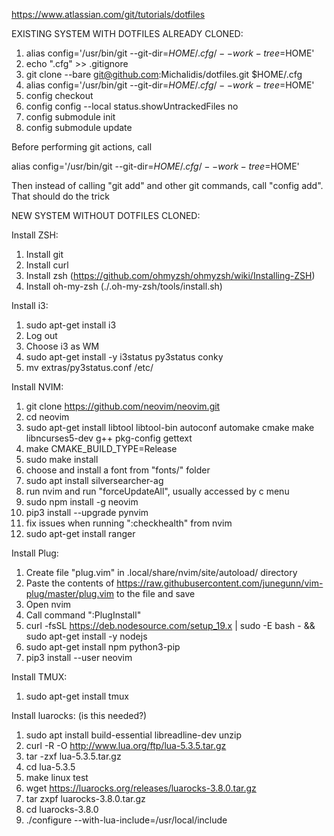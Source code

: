 https://www.atlassian.com/git/tutorials/dotfiles

EXISTING SYSTEM WITH DOTFILES ALREADY CLONED:
1. alias config='/usr/bin/git --git-dir=$HOME/.cfg/ --work-tree=$HOME'
2. echo ".cfg" >> .gitignore
3. git clone --bare git@github.com:Michalidis/dotfiles.git $HOME/.cfg
4. alias config='/usr/bin/git --git-dir=$HOME/.cfg/ --work-tree=$HOME'
5. config checkout
6. config config --local status.showUntrackedFiles no
7. config submodule init
8. config submodule update

Before performing git actions, call

alias config='/usr/bin/git --git-dir=$HOME/.cfg/ --work-tree=$HOME'

Then instead of calling "git add" and other git commands, call "config add". That should do the trick

NEW SYSTEM WITHOUT DOTFILES CLONED:

Install ZSH:

1. Install git
2. Install curl
3. Install zsh (https://github.com/ohmyzsh/ohmyzsh/wiki/Installing-ZSH)
4. Install oh-my-zsh (./.oh-my-zsh/tools/install.sh)

Install i3:

1. sudo apt-get install i3
2. Log out
3. Choose i3 as WM
4. sudo apt-get install -y i3status py3status conky
5. mv extras/py3status.conf /etc/

Install NVIM:

1. git clone https://github.com/neovim/neovim.git
2. cd neovim
3. sudo apt-get install libtool libtool-bin autoconf automake cmake make libncurses5-dev g++ pkg-config gettext
4. make CMAKE_BUILD_TYPE=Release
5. sudo make install
6. choose and install a font from "fonts/" folder
7. sudo apt install silversearcher-ag
8. run nvim and run "forceUpdateAll", usually accessed by <leader>c menu
9. sudo npm install -g neovim
10. pip3 install --upgrade pynvim
11. fix issues when running ":checkhealth" from nvim
12. sudo apt-get install ranger

Install Plug:

1. Create file "plug.vim" in .local/share/nvim/site/autoload/ directory
2. Paste the contents of https://raw.githubusercontent.com/junegunn/vim-plug/master/plug.vim to the file and save
3. Open nvim
4. Call command ":PlugInstall"
5. curl -fsSL https://deb.nodesource.com/setup_19.x | sudo -E bash - && sudo apt-get install -y nodejs
6. sudo apt-get install npm python3-pip
7. pip3 install --user neovim

Install TMUX:

1. sudo apt-get install tmux

Install luarocks: (is this needed?)

1. sudo apt install build-essential libreadline-dev unzip
2. curl -R -O http://www.lua.org/ftp/lua-5.3.5.tar.gz
3. tar -zxf lua-5.3.5.tar.gz
4. cd lua-5.3.5
5. make linux test
6. wget https://luarocks.org/releases/luarocks-3.8.0.tar.gz
7. tar zxpf luarocks-3.8.0.tar.gz
8. cd luarocks-3.8.0
9. ./configure --with-lua-include=/usr/local/include
